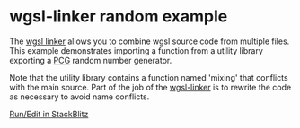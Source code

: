 # wgsl-linker  random example

[wgsl linker]: https://github.com/mighdoll/wgsl-linker-rand-example
[pcg]: https://www.pcg-random.org/using-pcg.html

The [wgsl linker]() allows you to combine wgsl source code from multiple files.
This example demonstrates importing a function from a utility library
exporting a [PCG]() random number generator.

Note that the utility library contains a function named 'mixing' that conflicts with the main source.
Part of the job of the [wgsl-linker]() is to rewrite the code as necessary to avoid name conflicts. 

[Run/Edit in StackBlitz](https://stackblitz.com/~/github.com/mighdoll/wgsl-linker-rand-example)
